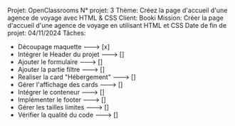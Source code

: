 Projet: OpenClassrooms
N° projet: 3 
Thème: Créez la page d'accueil d'une agence de voyage avec HTML & CSS
Client: Booki
Mission: Créer la page d'accueil d'une agence de voyage en utilisant HTML et CSS
Date de fin de projet: 04/11/2024
Tâches:
- Découpage maquette  ---> [x]
- Intégrer le Header du projet ---> []
- Ajouter le formulaire ---> []
- Ajouter la partie filtre ---> []
- Realiser la card "Hébergement" ---> []
- Gérer l'affichage des cards ---> []
- Intégrer le conteneur ---> []
- Implémenter le footer ---> []
- Gérer les tailles limites ---> []
- Vérifier la qualité du code ---> [] 